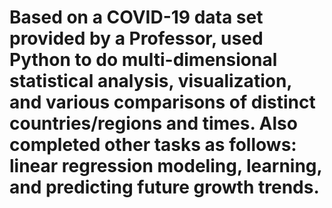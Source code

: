 # Based on a COVID-19 data set provided by a Professor, used Python to do multi-dimensional statistical analysis, visualization, and various comparisons of distinct countries/regions and times. Also completed other tasks as follows: linear regression modeling, learning, and predicting future growth trends.
